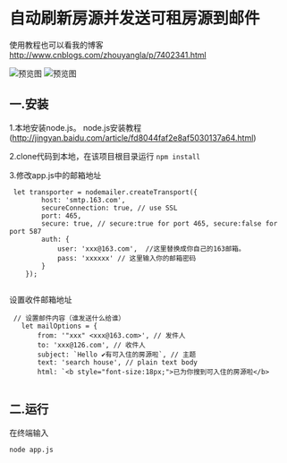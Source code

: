 # 自动刷新房源并发送可租房源到邮件

使用教程也可以看我的博客 http://www.cnblogs.com/zhouyangla/p/7402341.html 

![预览图](http://images2017.cnblogs.com/blog/934644/201708/934644-20170818173029459-369460812.png)
![预览图](http://images2017.cnblogs.com/blog/934644/201708/934644-20170818173212006-1642455094.png)

## 一.安装
1.本地安装node.js。 node.js安装教程(http://jingyan.baidu.com/article/fd8044faf2e8af5030137a64.html)

2.clone代码到本地，在该项目根目录运行
``` npm install ```

3.修改app.js中的邮箱地址
```
 let transporter = nodemailer.createTransport({
        host: 'smtp.163.com',
        secureConnection: true, // use SSL
        port: 465,
        secure: true, // secure:true for port 465, secure:false for port 587
        auth: {
            user: 'xxx@163.com',  //这里替换成你自己的163邮箱。
            pass: 'xxxxxx' // 这里输入你的邮箱密码 
        }
    });
    
 ```
 设置收件邮箱地址
 
 ```
  // 设置邮件内容（谁发送什么给谁）
    let mailOptions = {
        from: '"xxx" <xxx@163.com>', // 发件人
        to: 'xxx@126.com', // 收件人
        subject: `Hello ✔有可入住的房源啦`, // 主题
        text: 'search house', // plain text body
        html: `<b style="font-size:18px;">已为你搜到可入住的房源啦</b>
        
 ```


## 二.运行

在终端输入

``` node app.js ```
